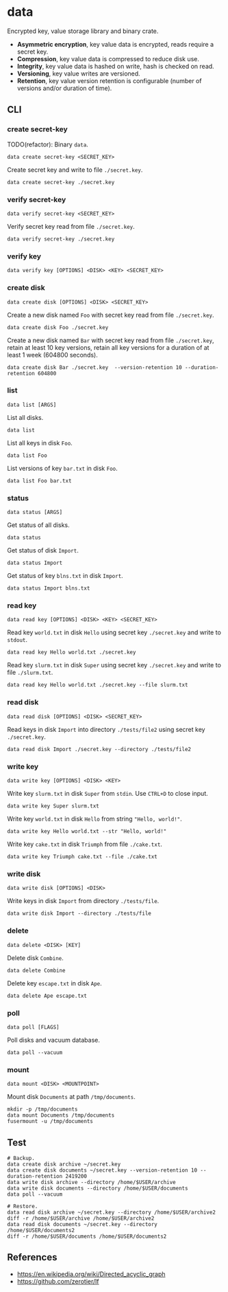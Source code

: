 # data

Encrypted key, value storage library and binary crate.

- **Asymmetric encryption**, key value data is encrypted, reads require a secret key.
- **Compression**, key value data is compressed to reduce disk use.
- **Integrity**, key value data is hashed on write, hash is checked on read.
- **Versioning**, key value writes are versioned.
- **Retention**, key value version retention is configurable (number of versions and/or duration of time).

## CLI

### create secret-key

TODO(refactor): Binary `data`.

```shell
data create secret-key <SECRET_KEY>
```

Create secret key and write to file `./secret.key`.

```shell
data create secret-key ./secret.key
```

### verify secret-key

```shell
data verify secret-key <SECRET_KEY>
```

Verify secret key read from file `./secret.key`.

```shell
data verify secret-key ./secret.key
```

### verify key

```shell
data verify key [OPTIONS] <DISK> <KEY> <SECRET_KEY>
```

### create disk

```shell
data create disk [OPTIONS] <DISK> <SECRET_KEY>
```

Create a new disk named `Foo` with secret key read from file `./secret.key`.

```shell
data create disk Foo ./secret.key
```

Create a new disk named `Bar` with secret key read from file `./secret.key`, retain at least 10 key versions, retain all key versions for a duration of at least 1 week (604800 seconds).

```shell
data create disk Bar ./secret.key  --version-retention 10 --duration-retention 604800
```

### list

```shell
data list [ARGS]
```

List all disks.

```shell
data list
```

List all keys in disk `Foo`.

```shell
data list Foo
```

List versions of key `bar.txt` in disk `Foo`.

```shell
data list Foo bar.txt
```

### status

```shell
data status [ARGS]
```

Get status of all disks.

```shell
data status
```

Get status of disk `Import`.

```shell
data status Import
```

Get status of key `blns.txt` in disk `Import`.

```shell
data status Import blns.txt
```

### read key

```shell
data read key [OPTIONS] <DISK> <KEY> <SECRET_KEY>
```

Read key `world.txt` in disk `Hello` using secret key `./secret.key` and write to `stdout`.

```shell
data read key Hello world.txt ./secret.key
```

Read key `slurm.txt` in disk `Super` using secret key `./secret.key` and write to file `./slurm.txt`.

```shell
data read key Hello world.txt ./secret.key --file slurm.txt
```

### read disk

```shell
data read disk [OPTIONS] <DISK> <SECRET_KEY>
```

Read keys in disk `Import` into directory `./tests/file2` using secret key `./secret.key`.

```shell
data read disk Import ./secret.key --directory ./tests/file2
```

### write key

```shell
data write key [OPTIONS] <DISK> <KEY>
```

Write key `slurm.txt` in disk `Super` from `stdin`. Use `CTRL+D` to close input.

```shell
data write key Super slurm.txt
```

Write key `world.txt` in disk `Hello` from string `"Hello, world!"`.

```shell
data write key Hello world.txt --str "Hello, world!"
```

Write key `cake.txt` in disk `Triumph` from file `./cake.txt`.

```shell
data write key Triumph cake.txt --file ./cake.txt
```

### write disk

```shell
data write disk [OPTIONS] <DISK>
```

Write keys in disk `Import` from directory `./tests/file`.

```shell
data write disk Import --directory ./tests/file
```

### delete

```shell
data delete <DISK> [KEY]
```

Delete disk `Combine`.

```shell
data delete Combine
```

Delete key `escape.txt` in disk `Ape`.

```shell
data delete Ape escape.txt
```

### poll

```shell
data poll [FLAGS]
```

Poll disks and vacuum database.

```shell
data poll --vacuum
```

### mount

```shell
data mount <DISK> <MOUNTPOINT>
```

Mount disk `Documents` at path `/tmp/documents`.

```shell
mkdir -p /tmp/documents
data mount Documents /tmp/documents
fusermount -u /tmp/documents
```

## Test

```shell
# Backup.
data create disk archive ~/secret.key
data create disk documents ~/secret.key --version-retention 10 --duration-retention 2419200
data write disk archive --directory /home/$USER/archive
data write disk documents --directory /home/$USER/documents
data poll --vacuum

# Restore.
data read disk archive ~/secret.key --directory /home/$USER/archive2
diff -r /home/$USER/archive /home/$USER/archive2
data read disk documents ~/secret.key --directory /home/$USER/documents2
diff -r /home/$USER/documents /home/$USER/documents2
```

## References

- <https://en.wikipedia.org/wiki/Directed_acyclic_graph>
- <https://github.com/zerotier/lf>
